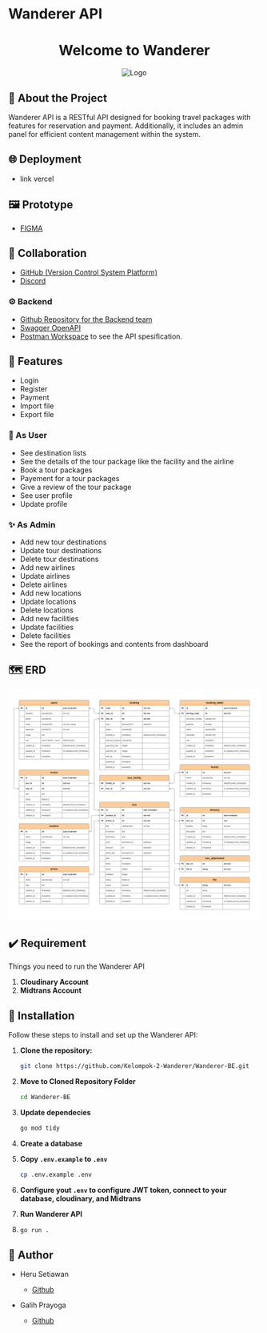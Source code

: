 # Wanderer API
<div align="center">
  <h1>Welcome to Wanderer</h1>

<!-- PROJECT LOGO -->

<img src="https://res.cloudinary.com/dhxzinjxp/image/upload/v1703555074/asset-default/Wanderer_dg29rh.svg" alt="Logo" width="500" height="auto" />
</div>

## 📑 About the Project
Wanderer API is a RESTful API designed for booking travel packages with features for reservation and payment. Additionally, it includes an admin panel for efficient content management within the system.

## 🌐 Deployment
 - link vercel

## 🖼 Prototype
- [FIGMA](https://www.figma.com/file/QjFROWypWKpnjN3AZgYpWS/Wanderer-App?type=design&node-id=0-1&mode=design&t=96eQ9N3axnjnLPgv-0)

## 🤝 Collaboration
- [GitHub (Version Control System Platform)](https://github.com/Kelompok-2-Wanderer)
- [Discord](https://discord.com/)

### ⚙ Backend
- [Github Repository for the Backend team](https://github.com/Kelompok-2-Wanderer/Wanderer-BE)
- [Swagger OpenAPI](https://app.swaggerhub.com/apis-docs/GALIHP83/Wanderer/1.0.0#)
- [Postman Workspace](https://www.postman.com/herusetiawans/workspace/alta-wanderer) to see the API spesification.

## 🔮 Features
- Login
- Register
- Payment
- Import file
- Export file

### 🌟 As User

- See destination lists
- See the details of the tour package like the facility and the airline
- Book a tour packages
- Payement for a tour packages
- Give a review of the tour package
- See user profile
- Update profile

### ✨ As  Admin

- Add new tour destinations
- Update tour destinations
- Delete tour destinations
- Add new airlines
- Update airlines
- Delete airlines
- Add new locations
- Update locations
- Delete locations
- Add new facilities
- Update facilities
- Delete facilities
- See the report of bookings and contents from dashboard 


## 🗺️ ERD
![ERD](https://raw.githubusercontent.com/Kelompok-2-Wanderer/Wanderer-BE/docs/docs/erd.png)

## ✔️ Requirement
Things you need to run the Wanderer API
1. **Cloudinary Account**
2. **Midtrans Account**

## 🧰 Installation
Follow these steps to install and set up the Wanderer API:
1. **Clone the repository:**

   ```bash
   git clone https://github.com/Kelompok-2-Wanderer/Wanderer-BE.git
   
2. **Move to Cloned Repository Folder**

    ```bash
    cd Wanderer-BE
    
3. **Update dependecies**
    
    ```bash
    go mod tidy

4. **Create a database** 

5. **Copy `.env.example` to `.env`**

    ```bash
    cp .env.example .env
    
6. **Configure yout `.env` to configure JWT token, connect to your database, cloudinary, and Midtrans**
7. **Run Wanderer API** 
8. 
    ```bash
    go run .

## 🤖 Author

- Heru Setiawan
  - [Github](https://github.com/heru-setiawan)

- Galih Prayoga
  - [Github](https://github.com/galihpra)